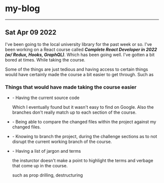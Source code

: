 <link rel="stylesheet" type="text/css" href="./public/style.css">

# my-blog

---

<h2>Sat Apr 09 2022</h2>

I've been going to the local university library for the past week or so. I've been working on a React course called
**_Complete React Developer in 2022 (w/ Redux, Hooks, GraphQL)_**. Which has been going well. I've gotten a bit bored at times. While taking the course.

Some of the things are just tedious and having access to certain things would have certainly made the course a bit easier to get through. Such as

### Things that would have made taking the course easier

<ul class="list-container">
    <div class="list-item-div">
    <li class="list-item"> - Having the current source code</li>
    <p class="list-item-sub-text">Which I eventually found but it wasn't easy to find on Google. Also the branches don't really match up to each section of the course.</p>
    </div>
    <div class="list-item-div">
    <li class="list-item"> - Being able to compare the changed files within the project against my changed files.</li>
    <p class="list-item-sub-text"></p>
    </div>
    <div class="list-item-div">
    <li class="list-item"> - Knowing to branch the project, during the challenge sections as to not disrupt the current working branch of the course.</li>
    <p class="list-item-sub-text"></p>
    </div>
    <div class="list-item-div">
    <li class="list-item"> - Having a list of jargon and terms</li>
    <p class="list-item-sub-text">the insturctor doesn't make a point to highlight the terms and verbage that come up in the course.</p>
    <p>such as prop drilling, destructuring</p>
    </div>

</ul>
